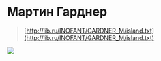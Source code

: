 # Мартин Гарднер

> [http://lib.ru/INOFANT/GARDNER_M/island.txt](http://lib.ru/INOFANT/GARDNER_M/island.txt)

![](http://media.tumblr.com/tumblr_ll8pcjh2Fg1qfp23s.png)